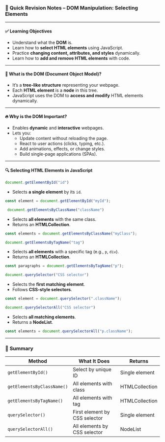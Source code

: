 ### 🧠 **Quick Revision Notes – DOM Manipulation: Selecting Elements**

---

#### ✅ **Learning Objectives**

- Understand what the **DOM** is.
- Learn how to **select HTML elements** using JavaScript.
- Practice **changing content, attributes, and styles** dynamically.
- Learn how to **add and remove HTML elements** with code.

---

#### 🌳 **What is the DOM (Document Object Model)?**

- It’s a **tree-like structure** representing your webpage.
- Each **HTML element** is a **node** in this tree.
- JavaScript uses the DOM to **access and modify** HTML elements dynamically.

---

#### 🔥 **Why is the DOM Important?**

- Enables **dynamic** and **interactive** webpages.
- Lets you:
    - Update content without reloading the page.
    - React to user actions (clicks, typing, etc.).
    - Add animations, effects, or change styles.
    - Build single-page applications (SPAs).

---

#### 🔍 **Selecting HTML Elements in JavaScript**

```js 
document.getElementById("id")
```
- Selects **a single element** by its `id`.

```js
const element = document.getElementById("myId");
```

```js
 document.getElementsByClassName("className")
```

- Selects **all elements** with the same class.
- Returns an **HTMLCollection**.

```js
const elements = document.getElementsByClassName("myClass");
```

```js
document.getElementsByTagName("tag")
```

- Selects **all elements** with a specific tag (e.g., `p`, `div`).
- Returns an **HTMLCollection**.

```js
const paragraphs = document.getElementsByTagName("p");
```

```js
document.querySelector("CSS selector")
```

- Selects the **first matching element**.
- Follows **CSS-style selectors**.

```js
const element = document.querySelector(".className");
```

```js
document.querySelectorAll("CSS selector")
```

- Selects **all matching elements**.
- Returns a **NodeList**.

```js
const elements = document.querySelectorAll("p.className");
```

---

### 📝 **Summary**

|Method|What It Does|Returns|
|---|---|---|
|`getElementById()`|Select by unique ID|Single element|
|`getElementsByClassName()`|All elements with class|HTMLCollection|
|`getElementsByTagName()`|All elements with tag|HTMLCollection|
|`querySelector()`|First element by CSS selector|Single element|
|`querySelectorAll()`|All elements by CSS selector|NodeList|